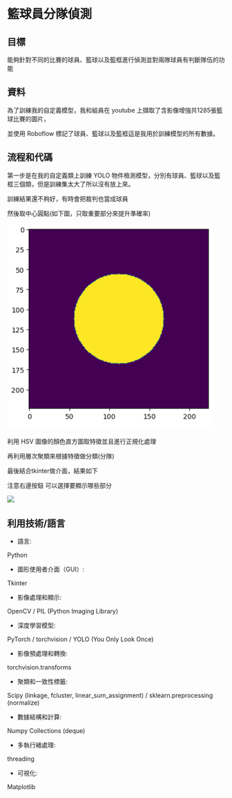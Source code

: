 # 籃球員分隊偵測
## 目標
能夠針對不同的比賽的球員、籃球以及籃框進行偵測並對兩隊球員有判斷隊伍的功能
## 資料
為了訓練我的自定義模型，我和組員在 youtube 上擷取了含影像增強共1285張籃球比賽的圖片，

並使用 Roboflow 標記了球員、籃球以及籃框這是我用於訓練模型的所有數據。

## 流程和代碼
第一步是在我的自定義類上訓練 YOLO 物件檢測模型，分別有球員、籃球以及籃框三個類，但是訓練集太大了所以沒有放上來。

訓練結果還不夠好，有時會把裁判也當成球員

然後取中心圓點(如下圖，只取重要部分來提升準確率)

![](https://github.com/zeater2322/Team_division/blob/master/mask.png)

利用 HSV 圖像的顏色直方圖取特徵並且進行正規化處理

再利用層次聚類來根據特徵做分類(分隊)

最後結合tkinter做介面，結果如下

注意右邊按鈕 可以選擇要顯示哪些部分

![](https://github.com/zeater2322/Team_division/blob/master/test_short.gif)
## 利用技術/語言
- 語言:

Python

- 圖形使用者介面（GUI）:

Tkinter

- 影像處理和顯示:

OpenCV / 
PIL (Python Imaging Library)

- 深度學習模型:

PyTorch / 
torchvision / 
YOLO (You Only Look Once)

- 影像預處理和轉換:

torchvision.transforms

- 聚類和一致性標籤:

Scipy (linkage, fcluster, linear_sum_assignment) / 
sklearn.preprocessing (normalize)

- 數據結構和計算:

Numpy
Collections (deque)

- 多執行緒處理:

threading

- 可視化:

Matplotlib

